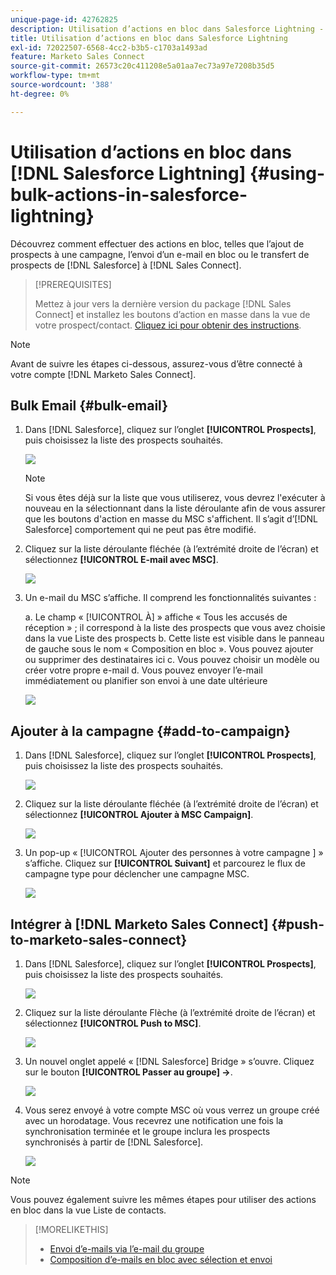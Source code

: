 ```yaml
---
unique-page-id: 42762825
description: Utilisation d’actions en bloc dans Salesforce Lightning - Documentation de Marketo - Documentation du produit
title: Utilisation d’actions en bloc dans Salesforce Lightning
exl-id: 72022507-6568-4cc2-b3b5-c1703a1493ad
feature: Marketo Sales Connect
source-git-commit: 26573c20c411208e5a01aa7ec73a97e7208b35d5
workflow-type: tm+mt
source-wordcount: '388'
ht-degree: 0%

---
```


# Utilisation d’actions en bloc dans [!DNL Salesforce Lightning] {#using-bulk-actions-in-salesforce-lightning}

Découvrez comment effectuer des actions en bloc, telles que l’ajout de prospects à une campagne, l’envoi d’un e-mail en bloc ou le transfert de prospects de [!DNL Salesforce] à [!DNL Sales Connect].

>[!PREREQUISITES]
>
>Mettez à jour vers la dernière version du package [!DNL Sales Connect] et installez les boutons d’action en masse dans la vue de votre prospect/contact. [Cliquez ici pour obtenir des instructions](https://s3.amazonaws.com/tout-user-store/salesforce/assets/SF+Guide+for+Lightning.pdf).

>[!NOTE]
>
>Avant de suivre les étapes ci-dessous, assurez-vous d’être connecté à votre compte [!DNL Marketo Sales Connect].

## Bulk Email {#bulk-email}

1. Dans [!DNL Salesforce], cliquez sur l’onglet **[!UICONTROL Prospects]**, puis choisissez la liste des prospects souhaités.

   ![](assets/one-6.png)

   >[!NOTE]
   >
   >Si vous êtes déjà sur la liste que vous utiliserez, vous devrez l&#39;exécuter à nouveau en la sélectionnant dans la liste déroulante afin de vous assurer que les boutons d&#39;action en masse du MSC s&#39;affichent. Il s’agit d’[!DNL Salesforce] comportement qui ne peut pas être modifié.

1. Cliquez sur la liste déroulante fléchée (à l’extrémité droite de l’écran) et sélectionnez **[!UICONTROL E-mail avec MSC]**.

   ![](assets/two-6.png)

1. Un e-mail du MSC s’affiche. Il comprend les fonctionnalités suivantes :

   a. Le champ « [!UICONTROL À] » affiche « Tous les accusés de réception » ; il correspond à la liste des prospects que vous avez choisie dans la vue Liste des prospects
b. Cette liste est visible dans le panneau de gauche sous le nom « Composition en bloc ». Vous pouvez ajouter ou supprimer des destinataires ici
c. Vous pouvez choisir un modèle ou créer votre propre e-mail
d. Vous pouvez envoyer l’e-mail immédiatement ou planifier son envoi à une date ultérieure

   ![](assets/three-5.png)

## Ajouter à la campagne {#add-to-campaign}

1. Dans [!DNL Salesforce], cliquez sur l’onglet **[!UICONTROL Prospects]**, puis choisissez la liste des prospects souhaités.

   ![](assets/four-4.png)

1. Cliquez sur la liste déroulante fléchée (à l’extrémité droite de l’écran) et sélectionnez **[!UICONTROL Ajouter à MSC Campaign]**.

   ![](assets/five-4.png)

1. Un pop-up « [!UICONTROL  Ajouter des personnes à votre campagne ] » s’affiche. Cliquez sur **[!UICONTROL Suivant]** et parcourez le flux de campagne type pour déclencher une campagne MSC.

   ![](assets/six-1.png)

## Intégrer à [!DNL Marketo Sales Connect] {#push-to-marketo-sales-connect}

1. Dans [!DNL Salesforce], cliquez sur l’onglet **[!UICONTROL Prospects]**, puis choisissez la liste des prospects souhaités.

   ![](assets/seven-2.png)

1. Cliquez sur la liste déroulante Flèche (à l’extrémité droite de l’écran) et sélectionnez **[!UICONTROL Push to MSC]**.

   ![](assets/eight-2.png)

1. Un nouvel onglet appelé « [!DNL Salesforce] Bridge » s’ouvre. Cliquez sur le bouton **[!UICONTROL Passer au groupe] →**.

   ![](assets/nine-2.png)

1. Vous serez envoyé à votre compte MSC où vous verrez un groupe créé avec un horodatage. Vous recevrez une notification une fois la synchronisation terminée et le groupe inclura les prospects synchronisés à partir de [!DNL Salesforce].

   ![](assets/ten-1.png)

>[!NOTE]
>
>Vous pouvez également suivre les mêmes étapes pour utiliser des actions en bloc dans la vue Liste de contacts.

>[!MORELIKETHIS]
>
>* [Envoi d’e-mails via l’e-mail du groupe](/help/marketo/product-docs/marketo-sales-connect/email/using-the-compose-window/sending-emails-via-group-email.md)
>* [Composition d’e-mails en bloc avec sélection et envoi](/help/marketo/product-docs/marketo-sales-connect/email/using-the-compose-window/composing-bulk-emails-with-select-and-send.md#sending-emails)

